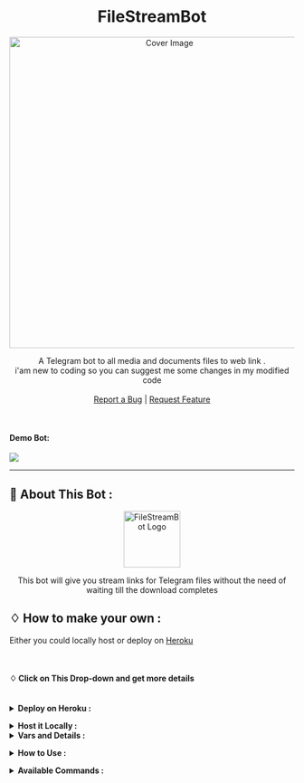 <h1 align="center">FileStreamBot</h1>
<p align="center">
  <a href="https://github.com/DeekshithSH/FileStreamBot">
    <img src="https://socialify.git.ci/DeekshithSH/FileStreamBot/image?description=1&descriptionEditable=Telegram%20File%20to%20Link%20Fastest%20Bot%20%2C%20also%20used%20for%20Movies%20streaming%20Generate%20Direct%20Links&font=KoHo&forks=1&logo=https%3A%2F%2Fi.ibb.co%2FZJzJ9Hq%2Flink-3x.png&pattern=Brick%20Wall&stargazers=1&theme=Dark" alt="Cover Image" width="550">
  </a>
  
  <p align="center">
    A Telegram bot to all media and documents files to web link .<br>
    i'am new to coding so you can suggest me some changes in my modified code
    <br />
   </strong></a>
    <br />
    <a href="https://github.com/DeekshithSH/FileStreamBot/issues">Report a Bug</a>
    |
    <a href="https://github.com/DeekshithSH/FileStreamBot/issues">Request Feature</a>
  </p>
</p>

<br>

#### Demo Bot:  
<a href="https://telegram.me/DirectLinkGenerator_Bot"><img src="https://img.shields.io/badge/Demo-Telegram%20Bot-blue.svg?logo=telegram"></a>

<hr>



## 🍁 About This Bot :

<p align="center">
    <a href="https://github.com/DeekshithSH/FileStreamBot">
        <img src="https://i.ibb.co/ZJzJ9Hq/link-3x.png" height="100" width="100" alt="FileStreamBot Logo">
    </a>
</p>
<p align='center'>
    This bot will give you stream links for Telegram files without the need of waiting till the download completes
</p>


## ♢ How to make your own :

Either you could locally host or deploy on [Heroku](https://heroku.com)

<br>

#### ♢ Click on This Drop-down and get more details

<br>
<details>
  <summary><b>Deploy on Heroku :</b></summary>


1. Fork This Repo
2. Click on Deploy Easily

<h4> So Follow Above Steps 👆 and then also deply other wise not work</h4>

Press the below button to Fast deploy on Heroku

[![Deploy](https://www.herokucdn.com/deploy/button.svg)](https://heroku.com/deploy)
  
:warning: Don't deploy the main repository, because it has been blocked by Heroku, Instead make a fork and deploy it

then goto the <a href="#mandatory-vars">variables tab</a> for more info on setting up environmental variables. </details>


<details>
  <summary><b>Host it Locally :</b></summary>


```py
git clone https://github.com/DeekshithSH/FileStreamBot
cd FileStreamBot
virtualenv -p /usr/bin/python3 venv
. ./venv/bin/activate
pip install -r requirements.txt
python3 -m WebStreamer
```

and to stop the whole bot,
 do <kbd>CTRL</kbd>+<kbd>C</kbd>

Setting up things

If you're on Heroku, just add these in the Environmental Variables
or if you're Locally hosting, create a file named `.env` in the root directory and add all the variables there.
An example of `.env` file:

```py
API_ID=12345
API_HASH=esx576f8738x883f3sfzx83
BOT_TOKEN=55838383:yourtbottokenhere
BIN_CHANNEL=-100
PORT=8080
FQDN=your_server_ip
OWNER_ID=your_user_id
DATABASE_URL=mongodb_uri
```
  </details>

<details>
  <summary><b>Vars and Details :</b></summary>

`API_ID` : Goto [my.telegram.org](https://my.telegram.org) to obtain this.

`API_HASH` : Goto [my.telegram.org](https://my.telegram.org) to obtain this.

`BOT_TOKEN` : Get the bot token from [@BotFather](https://telegram.dog/BotFather)

`BIN_CHANNEL` : Create a new channel (private/public), add [@missrose_bot](https://telegram.dog/MissRose_bot) as admin to the channel and type /id. Now copy paste the ID into this field.

`OWNER_ID` : Your Telegram User ID

`DATABASE_URL` : MongoDB URI for saving User IDs when they first Start the Bot. We will use that for Broadcasting to them. I will try to add more features related with Database. If you need help to get the URI you can ask in [Me Telegram](https://t.me/Avishkarpatil).

 Option Vars

`UPDATES_CHANNEL` : Put a Public Channel Username, so every user have to Join that channel to use the bot. Must add bot to channel as Admin to work properly.

`BANNED_CHANNELS` : Put IDs of Banned Channels where bot will not work. You can add multiple IDs & separate with <kbd>Space</kbd>.

`SLEEP_THRESHOLD` : Set a sleep threshold for flood wait exceptions happening globally in this telegram bot instance, below which any request that raises a flood wait will be automatically invoked again after sleeping for the required amount of time. Flood wait exceptions requiring higher waiting times will be raised. Defaults to 60 seconds.

`WORKERS` : Number of maximum concurrent workers for handling incoming updates. Defaults to `3`

`PORT` : The port that you want your webapp to be listened to. Defaults to `8080`

`WEB_SERVER_BIND_ADDRESS` : Your server bind adress. Defauls to `0.0.0.0`

`NO_PORT` : If you don't want your port to be displayed. You should point your `PORT` to `80` (http) or `443` (https) for the links to work. Ignore this if you're on Heroku.

`FQDN` :  A Fully Qualified Domain Name if present. Defaults to `WEB_SERVER_BIND_ADDRESS` </details>

<details>
  <summary><b>How to Use :</b></summary>

:warning: **Before using the  bot, don't forget to add the bot to the `BIN_CHANNEL` as an Admin**
 
`/start` : To check if the bot is alive or not.

To get an instant stream link, just forward any media to the bot and boom, its fast af.

### Channel Support
Bot also Supported with Channels. Just add bot Channel as Admin. If any new file comes in Channel it will edit it with **Get Download Link** Button. </details>

<details>
  <summary><b>Available Commands :</b></summary>

### Commands Available for all user

**`/start`** <br>
![start](https://deekshithsh.github.io/FileStreamBot/start.gif)

**`/help`** <br>
![help](https://deekshithsh.github.io/FileStreamBot/help.gif)

**`/about`** <br>
![about](https://deekshithsh.github.io/FileStreamBot/about.gif)


### Commands Available only for Owner

**`/status`** <br>
![status](https://deekshithsh.github.io/FileStreamBot/ban.gif)

**`/ban`** <br>
![ban](https://deekshithsh.github.io/FileStreamBot/ban.gif)

**`/unban`** <br>
![unban](https://deekshithsh.github.io/FileStreamBot/unban.gif)

**`/broadcast`** : reply to a message with `/broadcast` command and the message will be send to all users <br>
![broadcast](https://deekshithsh.github.io/FileStreamBot/broadcast.gif)

<!-- </details>

- [Avishkarpatil](https://telegram.me/Avishkarpatil)
- [DeekshithSH](https://telegram.me/DeekshithSH) -->
